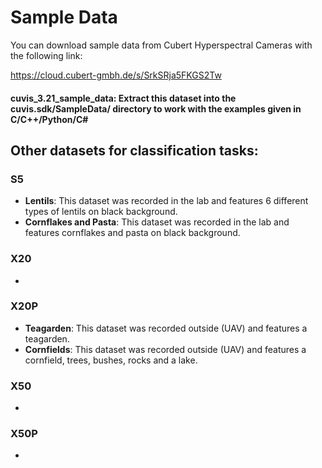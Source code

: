 # Sample Data

You can download sample data from Cubert Hyperspectral Cameras with the following link:

https://cloud.cubert-gmbh.de/s/SrkSRja5FKGS2Tw


#### __cuvis_3.21_sample_data__: Extract this dataset into the cuvis.sdk/SampleData/ directory to work with the examples given in C/C++/Python/C#


## Other datasets for classification tasks:

### S5
- __Lentils__: 	This dataset was recorded in the lab and features 6 different types of lentils on black background. 
- __Cornflakes and Pasta__: This dataset was recorded in the lab and features cornflakes and pasta on black background. 

### X20
-

### X20P
- __Teagarden__: This dataset was recorded outside (UAV) and features a teagarden. 
- __Cornfields__: This dataset was recorded outside (UAV) and features a cornfield, trees, bushes, rocks and a lake. 
### X50
-

### X50P
-
 
